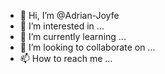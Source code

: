 - 👋 Hi, I’m @Adrian-Joyfe
- 👀 I’m interested in ...
- 🌱 I’m currently learning ...
- 💞️ I’m looking to collaborate on ...
- 📫 How to reach me ...

<!---
Adrian-Joyfe/Adrian-Joyfe is a ✨ special ✨ repository because its `README.md` (this file) appears on your GitHub profile.
You can click the Preview link to take a look at your changes.
--->

